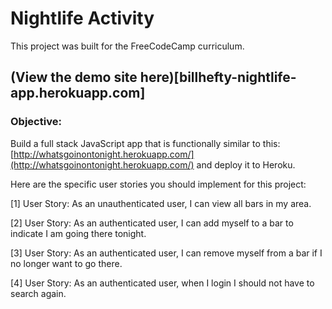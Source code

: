 # Nightlife Activity

This project was built for the FreeCodeCamp curriculum.

## (View the demo site here)[billhefty-nightlife-app.herokuapp.com]

### Objective:
Build a full stack JavaScript app that is functionally similar to this: [http://whatsgoinontonight.herokuapp.com/](http://whatsgoinontonight.herokuapp.com/) and deploy it to Heroku.

Here are the specific user stories you should implement for this project:

[1] User Story: As an unauthenticated user, I can view all bars in my area.

[2] User Story: As an authenticated user, I can add myself to a bar to indicate I am going there tonight.

[3] User Story: As an authenticated user, I can remove myself from a bar if I no longer want to go there.

[4] User Story: As an authenticated user, when I login I should not have to search again.